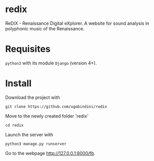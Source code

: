 # redix
ReDiX - Renaissance Digital eXplorer. A website for sound analysis in polyphonic music of the Renaissance.

# Requisites
`python3` with its module `Django` (version 4+).

# Install

Download the project with

`git clone https://github.com/ugobindini/redix`

Move to the newly created folder 'redix'

`cd redix`

Launch the server with

`python3 manage.py runserver`

Go to the webpage http://127.0.0.1:8000/fb.
